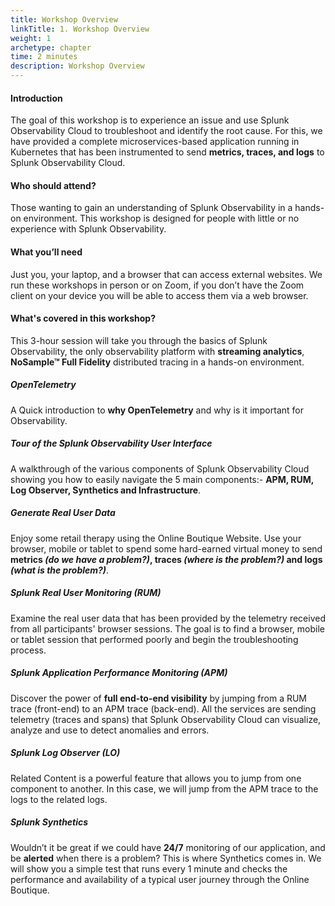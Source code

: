 ```yaml
---
title: Workshop Overview
linkTitle: 1. Workshop Overview
weight: 1
archetype: chapter
time: 2 minutes
description: Workshop Overview
---
```


#### Introduction

The goal of this workshop is to experience an issue and use Splunk Observability Cloud to troubleshoot and identify the root cause. For this, we have provided a complete microservices-based application running in Kubernetes that has been instrumented to send **metrics, traces, and logs** to Splunk Observability Cloud.

#### Who should attend?

Those wanting to gain an understanding of Splunk Observability in a hands-on environment. This workshop is designed for people with little or no experience with Splunk Observability.

#### What you’ll need

Just you, your laptop, and a browser that can access external websites. We run these workshops in person or on Zoom, if you don’t have the Zoom client on your device you will be able to access them via a web browser.

#### What's covered in this workshop?

This 3-hour session will take you through the basics of Splunk Observability, the only observability platform with **streaming analytics**, **NoSample™ Full Fidelity** distributed tracing in a hands-on environment.

##### OpenTelemetry

A Quick introduction to **why OpenTelemetry** and why is it important for Observability.

##### Tour of the Splunk Observability User Interface

A walkthrough of the various components of Splunk Observability Cloud showing you how to easily navigate the 5 main components:- **APM, RUM, Log Observer, Synthetics and Infrastructure**.

##### Generate Real User Data

Enjoy some retail therapy using the Online Boutique Website. Use your browser, mobile or tablet to spend some hard-earned virtual money to send **metrics _(do we have a problem?)_, traces _(where is the problem?)_ and logs _(what is the problem?)_**.

##### Splunk Real User Monitoring (RUM)

Examine the real user data that has been provided by the telemetry received from all participants' browser sessions. The goal is to find a browser, mobile or tablet session that performed poorly and begin the troubleshooting process.

##### Splunk Application Performance Monitoring (APM)

Discover the power of **full end-to-end visibility** by jumping from a RUM trace (front-end) to an APM trace (back-end). All the services are sending telemetry (traces and spans) that Splunk Observability Cloud can visualize, analyze and use to detect anomalies and errors.

##### Splunk Log Observer (LO)

Related Content is a powerful feature that allows you to jump from one component to another. In this case, we will jump from the APM trace to the logs to the related logs.

##### Splunk Synthetics

Wouldn’t it be great if we could have **24/7** monitoring of our application, and be **alerted** when there is a problem? This is where Synthetics comes in. We will show you a simple test that runs every 1 minute and checks the performance and availability of a typical user journey through the Online Boutique.
